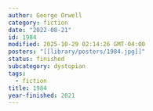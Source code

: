 ```yaml
---
author: George Orwell
category: fiction
date: "2022-08-21"
id: 1984
modified: 2025-10-29 02:14:26 GMT-04:00
posters: "[[library/posters/1984.jpg]]"
status: finished
subcategory: dystopian
tags:
  - fiction
title: 1984
year-finished: 2021
---
```

